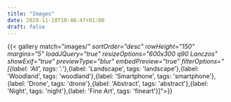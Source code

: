 ```yaml
---
title: "Images"
date: 2020-11-18T10:48:47+01:00
draft: false
---
```


{{< gallery match="images/*" sortOrder="desc" rowHeight="150" margins="5" loadJQuery="true" resizeOptions="600x300 q90 Lanczos" showExif="true" previewType="blur" embedPreview="true" filterOptions="[{label: 'All', tags: '.*'},{label: 'Landscape', tags: 'landscape'},{label: 'Woodland', tags: 'woodland'},{label: 'Smartphone', tags: 'smartphone'},{label: 'Drone', tags: 'drone'},{label: 'Abstract', tags: 'abstract'},{label: 'Night', tags: 'night'},{label: 'Fine Art', tags: 'fineart'}]">}}